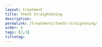 ```yaml
---
layout: treatment
title: Teeth Straightening
description: 
permalink: /treatments/teeth-straigtening/
order: 4
tags: [2,3]
titletag:
---
```

